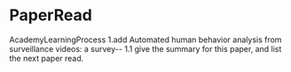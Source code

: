 # PaperRead
AcademyLearningProcess
1.add Automated human behavior analysis from surveillance videos: a survey--
      1.1 give the summary for this paper, and list the next paper read. 
